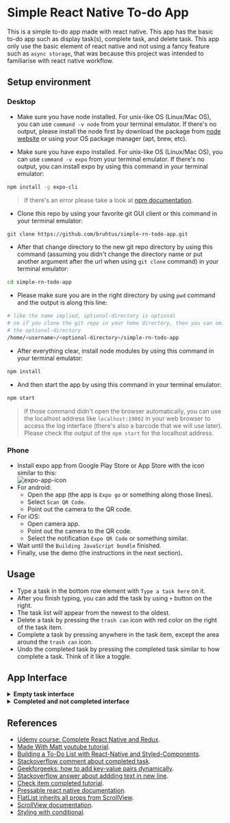 # Simple React Native To-do App

This is a simple to-do app made with react native. This app has the basic to-do app such as display task(s), complete task, and delete task. This app only use the basic element of react native and not using a fancy feature such as `async storage`, that was because this project was intended to familiarise with react native workflow.

## Setup environment

### Desktop

- Make sure you have node installed. For unix-like OS (Linux/Mac OS), you can use `command -v node` from your terminal emulator. If there's no output, please install the node first by download the package from [node website](https://nodejs.org/en/download/) or using your OS package manager (apt, brew, etc).

- Make sure you have expo installed. For unix-like OS (Linux/Mac OS), you can use `command -v expo` from your terminal emulator. If there's no output, you can install expo by using this command in your terminal emulator:
```sh
npm install -g expo-cli
```
> If there's an error please take a look at [npm documentation](https://docs.npmjs.com/resolving-eacces-permissions-errors-when-installing-packages-globally).

- Clone this repo by using your favorite git GUI client or this command in your terminal emulator:
```sh
git clone https://github.com/bruhtus/simple-rn-todo-app.git
```

- After that change directory to the new git repo directory by using this command (assuming you didn't change the directory name or put another argument after the url when using `git clone` command) in your terminal emulator:
```sh
cd simple-rn-todo-app
```

- Please make sure you are in the right directory by using `pwd` command and the output is along this line:
```sh
# like the name implied, optional-directory is optional
# so if you clone the git repo in your home directory, then you can omitted
# the optional-directory
/home/<username>/<optional-directory>/simple-rn-todo-app
```

- After everything clear, install node modules by using this command in your terminal emulator:
```sh
npm install
```

- And then start the app by using this command in your terminal emulator:
```sh
npm start
```
> If those command didn't open the browser automatically, you can use the localhost address like `localhost:19002` in your web browser to access the log interface (there's also a barcode that we will use later). <br>
> Please check the output of the `npm start` for the localhost address.

### Phone

- Install expo app from Google Play Store or App Store with the icon similar to this: <br>
![expo-app-icon](https://yt3.ggpht.com/ytc/AKedOLQg2eJzTu1S9g3hvnJUiocR4Rz8_0URgK2_pGHEjA=s88-c-k-c0x00ffffff-no-rj)
- For android:
  - Open the app (the app is `Expo go` or something along those lines).
  - Select `Scan QR Code`.
  - Point out the camera to the QR code.
- For iOS:
  - Open camera app.
  - Point out the camera to the QR code.
  - Select the notification `Expo QR Code` or something similar.
- Wait until the `Building JavaScript bundle` finished.
- Finally, use the demo (the instructions in the next section).

## Usage

- Type a task in the bottom row element with `Type a task here` on it.
- After you finish typing, you can add the task by using `+` button on the right.
- The task list will appear from the newest to the oldest.
- Delete a task by pressing the `trash can` icon with red color on the right of the task item.
- Complete a task by pressing anywhere in the task item, except the area around the `trash can` icon.
- Undo the completed task by pressing the completed task similar to how complete a task. Think of it like a toggle.

## App Interface

<details>
<summary><strong>Empty task interface</strong></summary>

![empty-task-interface](assets/interface/empty-task.png)

</details>

<details>
<summary><strong>Completed and not completed interface</strong></summary>

![completed-and-not-completed-interface](assets/interface/completed-and-not-completed-task.png)

</details>

## References

- [Udemy course: Complete React Native and Redux](https://www.udemy.com/course/the-complete-react-native-and-redux-cours/).
- [Made With Matt youtube tutorial](https://www.youtube.com/playlist?list=PLYBvEAka-q1hJuwRPYQPlEBBRm7_qGw_2).
- [Building a To-Do List with React-Native and Styled-Components](https://dev.to/reenydavidson/building-a-to-do-list-with-react-native-and-styled-components-2148).
- [Stackoverflow comment about completed task](https://stackoverflow.com/q/66427843).
- [Geekforgeeks: how to add key-value pairs dynamically](https://www.geeksforgeeks.org/how-to-create-dictionary-and-add-key-value-pairs-dynamically/).
- [Stackoverflow answer about addding text in new line](https://stackoverflow.com/a/32480141).
- [Check item completed tutorial](https://jeffgukang.github.io/react-native-tutorial/docs/basic-tutorial/basic-features(todolist)/13-complete-items/complete-items.html).
- [Pressable react native documentation](https://reactnative.dev/docs/pressable).
- [FlatList inherits all props from ScrollView](https://stackoverflow.com/a/66594669).
- [ScrollView documentation](https://reactnative.dev/docs/scrollview).
- [Styling with conditional](https://stackoverflow.com/a/45478757).
